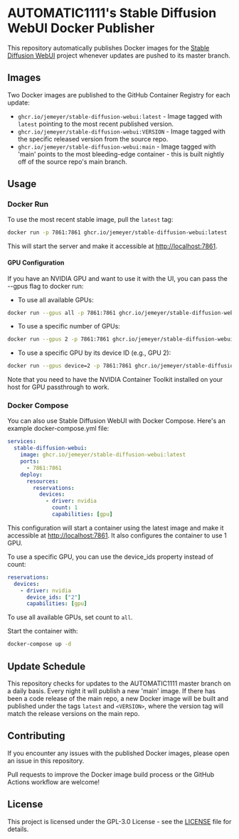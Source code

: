 # AUTOMATIC1111's Stable Diffusion WebUI Docker Publisher

This repository automatically publishes Docker images for the [Stable Diffusion WebUI](https://github.com/AUTOMATIC1111/stable-diffusion-webui) project whenever updates are pushed to its master branch.

## Images

Two Docker images are published to the GitHub Container Registry for each update:

- `ghcr.io/jemeyer/stable-diffusion-webui:latest` - Image tagged with `latest` pointing to the most recent published version.
- `ghcr.io/jemeyer/stable-diffusion-webui:VERSION` - Image tagged with the specific released version from the source repo.
- `ghcr.io/jemeyer/stable-diffusion-webui:main` - Image tagged with 'main' points to the most bleeding-edge container - this is built nightly off of the source repo's main branch.

## Usage

### Docker Run

To use the most recent stable image, pull the `latest` tag:

```bash
docker run -p 7861:7861 ghcr.io/jemeyer/stable-diffusion-webui:latest
```

This will start the server and make it accessible at <http://localhost:7861>.

#### GPU Configuration

If you have an NVIDIA GPU and want to use it with the UI, you can pass the --gpus flag to docker run:

- To use all available GPUs:

```bash
docker run --gpus all -p 7861:7861 ghcr.io/jemeyer/stable-diffusion-webui:latest
```

- To use a specific number of GPUs:

```bash
docker run --gpus 2 -p 7861:7861 ghcr.io/jemeyer/stable-diffusion-webui:latest
```

- To use a specific GPU by its device ID (e.g., GPU 2):

```bash
docker run --gpus device=2 -p 7861:7861 ghcr.io/jemeyer/stable-diffusion-webui:latest
```

Note that you need to have the NVIDIA Container Toolkit installed on your host for GPU passthrough to work.

### Docker Compose

You can also use Stable Diffusion WebUI with Docker Compose. Here's an example docker-compose.yml file:

```yaml
services:
  stable-diffusion-webui:
    image: ghcr.io/jemeyer/stable-diffusion-webui:latest
    ports:
      - 7861:7861
    deploy:
      resources:
        reservations:
          devices:
            - driver: nvidia
              count: 1
              capabilities: [gpu]
```

This configuration will start a container using the latest image and make it accessible at <http://localhost:7861>. It also configures the container to use 1 GPU.

To use a specific GPU, you can use the device_ids property instead of count:

```yaml
reservations:
  devices:
    - driver: nvidia
      device_ids: ["2"]
      capabilities: [gpu]
```

To use all available GPUs, set count to `all`.

Start the container with:

```bash
docker-compose up -d
```

## Update Schedule

This repository checks for updates to the AUTOMATIC1111 master branch on a daily basis. Every night it will publish a new 'main' image. If there has been a code release of the main repo, a new Docker image will be built and published under the tags `latest` and `<VERSION>`, where the version tag will match the release versions on the main repo.

## Contributing

If you encounter any issues with the published Docker images, please open an issue in this repository.

Pull requests to improve the Docker image build process or the GitHub Actions workflow are welcome!

## License

This project is licensed under the GPL-3.0 License - see the [LICENSE](https://github.com/jemeyer/stable-diffusion-webui-docker/blob/main/LICENSE) file for details.

